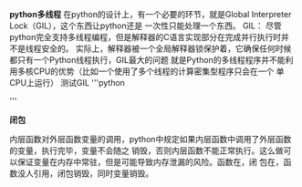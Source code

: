 **python多线程**
在python的设计上，有一个必要的环节，就是Global Interpreter Lock（GIL），这个东西让python还是
一次性只能处理一个东西。
GIL： 尽管python完全支持多线程编程，但是解释器的C语言实现部分在完成并行执行时并不是线程安全的。
实际上，解释器被一个全局解释器锁保护着，它确保任何时候都只有一个Python线程执行，GIL最大的问题
就是Python的多线程程序并不能利用多核CPU的优势（比如一个使用了多个线程的计算密集型程序只会在一个
单CPU上运行）
测试GIL
'''python

'''

**闭包**

内层函数对外层函数变量的调用，python中规定如果内层函数中调用了外层函数的变量，执行完毕，变量不会随之
销毁，否则内层函数不能正常执行。这么做可以保证变量在内存中常驻，但是可能导致内存泄漏的风险。函数在，闭
包在，函数没人引用，闭包销毁，同时变量销毁。	

